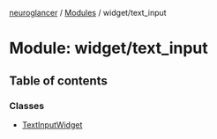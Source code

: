 [neuroglancer](../README.md) / [Modules](../modules.md) / widget/text\_input

# Module: widget/text\_input

## Table of contents

### Classes

- [TextInputWidget](../classes/widget_text_input.TextInputWidget.md)
